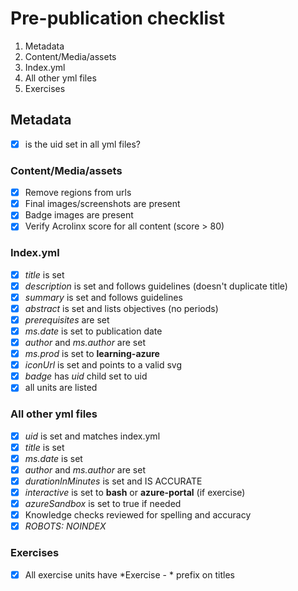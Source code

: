# Pre-publication checklist
1. Metadata
1. Content/Media/assets
1. Index.yml
1. All other yml files
1. Exercises
  
## Metadata
- [x] is the uid set in all yml files?

### Content/Media/assets
- [x] Remove regions from urls
- [x] Final images/screenshots are present
- [x] Badge images are present
- [x] Verify Acrolinx score for all content (score > 80)

### Index.yml
- [x] *title* is set
- [x] *description* is set and follows guidelines (doesn't duplicate title)
- [x] *summary* is set and follows guidelines
- [x] *abstract* is set and lists objectives (no periods)
- [x] *prerequisites* are set
- [x] *ms.date* is set to publication date
- [x] *author* and *ms.author* are set
- [x] *ms.prod* is set to **learning-azure**
- [x] *iconUrl* is set and points to a valid svg
- [x] *badge* has *uid* child set to uid
- [x] all units are listed

### All other yml files
- [x] *uid* is set and matches index.yml
- [x] *title* is set
- [x] *ms.date* is set 
- [x] *author* and *ms.author* are set
- [x] *durationInMinutes* is set and IS ACCURATE
- [x] *interactive* is set to **bash** or **azure-portal** (if exercise)
- [x] *azureSandbox* is set to true if needed
- [x]  Knowledge checks reviewed for spelling and accuracy
- [x] *ROBOTS: NOINDEX*

### Exercises
- [x] All exercise units have *Exercise - * prefix on titles
